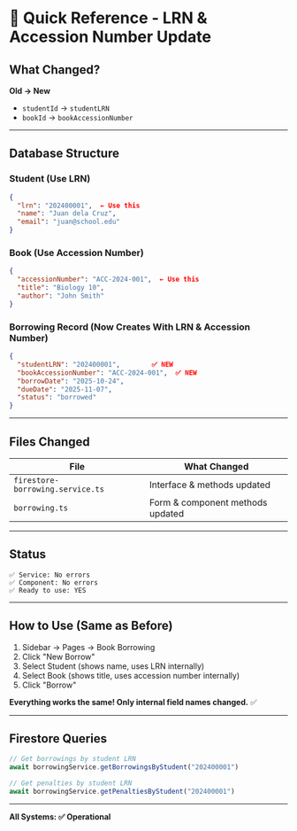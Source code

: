 # 🎯 Quick Reference - LRN & Accession Number Update

## What Changed? 
**Old → New**
- `studentId` → `studentLRN`
- `bookId` → `bookAccessionNumber`

---

## Database Structure

### Student (Use LRN)
```json
{
  "lrn": "202400001",  ← Use this
  "name": "Juan dela Cruz",
  "email": "juan@school.edu"
}
```

### Book (Use Accession Number)
```json
{
  "accessionNumber": "ACC-2024-001",  ← Use this
  "title": "Biology 10",
  "author": "John Smith"
}
```

### Borrowing Record (Now Creates With LRN & Accession Number)
```json
{
  "studentLRN": "202400001",        ✅ NEW
  "bookAccessionNumber": "ACC-2024-001",  ✅ NEW
  "borrowDate": "2025-10-24",
  "dueDate": "2025-11-07",
  "status": "borrowed"
}
```

---

## Files Changed

| File | What Changed |
|------|-------------|
| `firestore-borrowing.service.ts` | Interface & methods updated |
| `borrowing.ts` | Form & component methods updated |

---

## Status

```
✅ Service: No errors
✅ Component: No errors
✅ Ready to use: YES
```

---

## How to Use (Same as Before)

1. Sidebar → Pages → Book Borrowing
2. Click "New Borrow"
3. Select Student (shows name, uses LRN internally)
4. Select Book (shows title, uses accession number internally)
5. Click "Borrow"

**Everything works the same! Only internal field names changed.** ✅

---

## Firestore Queries

```typescript
// Get borrowings by student LRN
await borrowingService.getBorrowingsByStudent("202400001")

// Get penalties by student LRN  
await borrowingService.getPenaltiesByStudent("202400001")
```

---

**All Systems: ✅ Operational**
